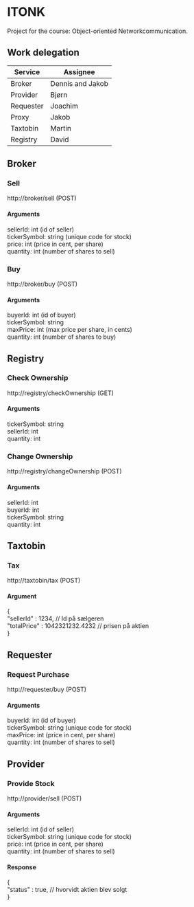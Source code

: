 # ITONK
Project for the course: Object-oriented Networkcommunication.

## Work delegation

| Service   	| Assignee         	|
|-----------	|------------------	|
| Broker    	| Dennis and Jakob 	|
| Provider  	| Bjørn            	|
| Requester 	| Joachim          	|
| Proxy     	| Jakob            	|
| Taxtobin  	| Martin           	|
| Registry  	| David            	|

## Broker
### Sell
http://broker/sell (POST)
#### Arguments
sellerId: int (id of seller)  
tickerSymbol: string (unique code for stock)  
price: int (price in cent, per share)  
quantity: int (number of shares to sell)  

### Buy
http://broker/buy (POST)
#### Arguments
buyerId: int (id of buyer)  
tickerSymbol: string  
maxPrice: int (max price per share, in cents)  
quantity: int (number of shares to buy)  

## Registry 
### Check Ownership
http://registry/checkOwnership (GET)
#### Arguments
tickerSymbol: string  
sellerId: int  
quantity: int  
### Change Ownership
http://registry/changeOwnership (POST)
#### Arguments
sellerId: int  
buyerId: int  
tickerSymbol: string  
quantity: int  

## Taxtobin
### Tax
http://taxtobin/tax (POST)
#### Argument

{  
	"sellerId" : 1234, // Id på sælgeren  
	"totalPrice" : 1042321232.4232 // prisen på aktien  
}  

## Requester
### Request Purchase
http://requester/buy (POST)
#### Arguments
buyerId: int (id of buyer)  
tickerSymbol: string (unique code for stock)  
maxPrice: int (price in cent, per share)  
quantity: int (number of shares to sell)  

## Provider
### Provide Stock
http://provider/sell (POST)
#### Arguments
sellerId: int (id of seller)  
tickerSymbol: string (unique code for stock)  
price: int (price in cent, per share)  
quantity: int (number of shares to sell)  

#### Response

{  
    "status" : true, // hvorvidt aktien blev solgt  
}  
